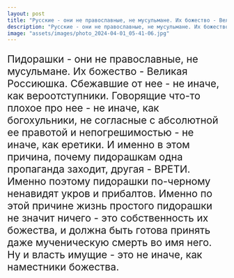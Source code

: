 ```yaml
---
layout: post
title: "Русские - они не православные, не мусульмане. Их божество - Великая Россиюшка"
description: "Русские - они не православные, не мусульмане. Их божество - Великая Россиюшка."
image: "assets/images/photo_2024-04-01_05-41-06.jpg"
---
```

<p style="font-size: 23px;">Пидорашки - они не православные, не мусульмане. Их божество - Великая Россиюшка. Сбежавшие от нее - не иначе, как вероотступники. Говорящие что-то плохое про нее - не иначе, как богохульники, не согласные с абсолютной ее правотой и непогрешимостью - не иначе, как еретики. И именно в этом причина, почему пидорашкам одна пропаганда заходит, другая - ВРЕТИ. Именно поэтому пидорашки по-черному ненавидят укров и прибалтов. Именно по этой причине жизнь простого пидорашки не значит ничего - это собственность их божества, и должна быть готова принять даже мученическую смерть во имя него. Ну и власть имущие - это не иначе, как наместники божества.</p>
